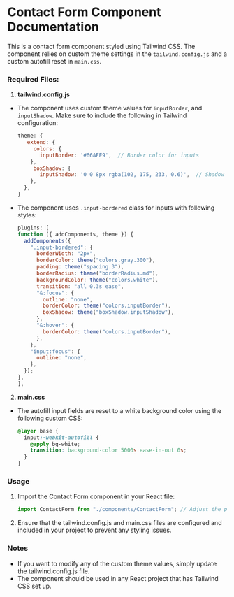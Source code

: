 # Contact Form Component Documentation

This is a contact form component styled using Tailwind CSS. The component relies on custom theme settings in the `tailwind.config.js` and a custom autofill reset in `main.css`.

### Required Files:

1. **tailwind.config.js**

- The component uses custom theme values for `inputBorder`, and `inputShadow`. Make sure to include the following in Tailwind configuration:

  ```javascript
  theme: {
     extend: {
       colors: {
         inputBorder: '#66AFE9',  // Border color for inputs
      },
       boxShadow: {
         inputShadow: '0 0 8px rgba(102, 175, 233, 0.6)',  // Shadow for inputs on focus
      },
    },
  }
  ```

- The component uses `.input-bordered` class for inputs with following styles:

  ```javascript
  plugins: [
  function ({ addComponents, theme }) {
    addComponents({
      ".input-bordered": {
        borderWidth: "2px",
        borderColor: theme("colors.gray.300"),
        padding: theme("spacing.3"),
        borderRadius: theme("borderRadius.md"),
        backgroundColor: theme("colors.white"),
        transition: "all 0.3s ease",
        "&:focus": {
          outline: "none",
          borderColor: theme("colors.inputBorder"),
          boxShadow: theme("boxShadow.inputShadow"),
        },
        "&:hover": {
          borderColor: theme("colors.inputBorder"),
        },
      },
      "input:focus": {
        outline: "none",
      },
    });
  },
  ],
  ```

2. **main.css**

- The autofill input fields are reset to a white background color using the following custom CSS:

  ```css
  @layer base {
    input:-webkit-autofill {
      @apply bg-white;
      transition: background-color 5000s ease-in-out 0s;
    }
  }
  ```

### Usage

1. Import the Contact Form component in your React file:

   ```javascript
   import ContactForm from "./components/ContactForm"; // Adjust the path as needed
   ```

2. Ensure that the tailwind.config.js and main.css files are configured and included in your project to prevent any styling issues.

### Notes

- If you want to modify any of the custom theme values, simply update the tailwind.config.js file.
- The component should be used in any React project that has Tailwind CSS set up.
